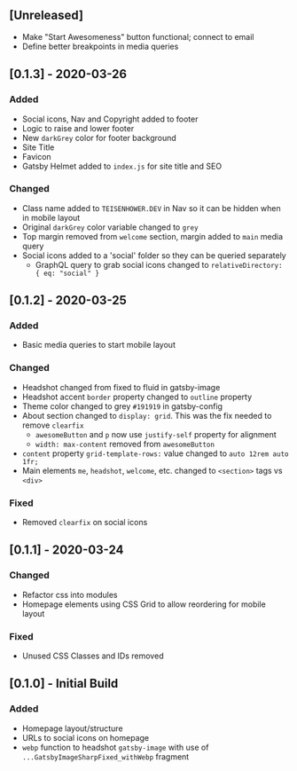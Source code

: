 ## [Unreleased]

- Make "Start Awesomeness" button functional; connect to email
- Define better breakpoints in media queries

## [0.1.3] - 2020-03-26

### Added

- Social icons, Nav and Copyright added to footer
- Logic to raise and lower footer
- New `darkGrey` color for footer background
- Site Title
- Favicon
- Gatsby Helmet added to `index.js` for site title and SEO

### Changed

- Class name added to `TEISENHOWER.DEV` in Nav so it can be hidden when in mobile layout
- Original `darkGrey` color variable changed to `grey`
- Top margin removed from `welcome` section, margin added to `main` media query
- Social icons added to a 'social' folder so they can be queried separately
  - GraphQL query to grab social icons changed to `relativeDirectory: { eq: "social" }`

## [0.1.2] - 2020-03-25

### Added

- Basic media queries to start mobile layout

### Changed

- Headshot changed from fixed to fluid in gatsby-image
- Headshot accent `border` property changed to `outline` property
- Theme color changed to grey `#191919` in gatsby-config
- About section changed to `display: grid`. This was the fix needed to remove `clearfix`
  - `awesomeButton` and `p` now use `justify-self` property for alignment
  - `width: max-content` removed from `awesomeButton`
- `content` property `grid-template-rows:` value changed to `auto 12rem auto 1fr;`
- Main elements `me`, `headshot`, `welcome`, etc. changed to `<section>` tags vs `<div>`

### Fixed

- Removed `clearfix` on social icons

## [0.1.1] - 2020-03-24

### Changed

- Refactor css into modules
- Homepage elements using CSS Grid to allow reordering for mobile layout

### Fixed

- Unused CSS Classes and IDs removed

## [0.1.0] - Initial Build

### Added

- Homepage layout/structure
- URLs to social icons on homepage
- `webp` function to headshot `gatsby-image` with use of `...GatsbyImageSharpFixed_withWebp` fragment
